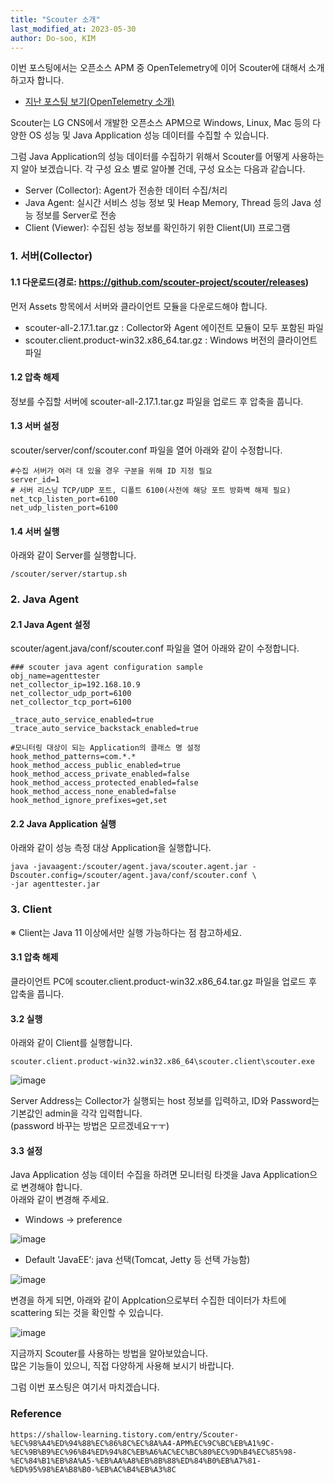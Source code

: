 ```yaml
---
title: "Scouter 소개"
last_modified_at: 2023-05-30
author: Do-soo, KIM
---
```



이번 포스팅에서는 오픈소스 APM 중 OpenTelemetry에 이어 Scouter에 대해서 소개하고자 합니다.

- [지난 포스팅 보기(OpenTelemetry 소개)](https://epozen-dt.github.io/OpenTelemetry/)

Scouter는 LG CNS에서 개발한 오픈소스 APM으로 Windows, Linux, Mac 등의 다양한 OS 성능 및 Java Application 성능 데이터를 수집할 수 있습니다.

그럼 Java Application의 성능 데이터를 수집하기 위해서 Scouter를 어떻게 사용하는지 알아 보겠습니다.
각 구성 요소 별로 알아볼 건데, 구성 요소는 다음과 같습니다.

- Server (Collector): Agent가 전송한 데이터 수집/처리<br>
- Java Agent: 실시간 서비스 성능 정보 및 Heap Memory, Thread 등의 Java 성능 정보를 Server로 전송<br>
- Client (Viewer): 수집된 성능 정보를 확인하기 위한 Client(UI) 프로그램<br>


### 1. 서버(Collector)

#### 1.1 다운로드(경로: https://github.com/scouter-project/scouter/releases)

먼저 Assets 항목에서 서버와 클라이언트 모듈을 다운로드해야 합니다.

- scouter-all-2.17.1.tar.gz : Collector와 Agent 에이전트 모듈이 모두 포함된 파일
- scouter.client.product-win32.x86_64.tar.gz : Windows 버전의 클라이언트 파일

#### 1.2 압축 해제

정보를 수집할 서버에 scouter-all-2.17.1.tar.gz 파일을 업로드 후 압축을 풉니다.
     
#### 1.3 서버 설정

scouter/server/conf/scouter.conf 파일을 열어 아래와 같이 수정합니다.

```
#수집 서버가 여러 대 있을 경우 구분을 위해 ID 지정 필요
server_id=1
# 서버 리스닝 TCP/UDP 포트, 디폴트 6100(사전에 해당 포트 방화벽 해제 필요)
net_tcp_listen_port=6100
net_udp_listen_port=6100
```

#### 1.4 서버 실행

아래와 같이 Server를 실행합니다.

```
/scouter/server/startup.sh
```

### 2. Java Agent

#### 2.1 Java Agent 설정

scouter/agent.java/conf/scouter.conf 파일을 열어 아래와 같이 수정합니다.

```
### scouter java agent configuration sample
obj_name=agenttester
net_collector_ip=192.168.10.9
net_collector_udp_port=6100
net_collector_tcp_port=6100

_trace_auto_service_enabled=true
_trace_auto_service_backstack_enabled=true

#모니터링 대상이 되는 Application의 클래스 명 설정
hook_method_patterns=com.*.* 
hook_method_access_public_enabled=true
hook_method_access_private_enabled=false
hook_method_access_protected_enabled=false
hook_method_access_none_enabled=false
hook_method_ignore_prefixes=get,set
```

#### 2.2 Java Application 실행

아래와 같이 성능 측정 대상 Application을 실행합니다.

```
java -javaagent:/scouter/agent.java/scouter.agent.jar -Dscouter.config=/scouter/agent.java/conf/scouter.conf \
-jar agenttester.jar
```

### 3. Client

※ Client는 Java 11 이상에서만 실행 가능하다는 점 참고하세요.

#### 3.1 압축 해제

클라이언트 PC에 scouter.client.product-win32.x86_64.tar.gz 파일을 업로드 후 압축을 풉니다.

#### 3.2 실행

아래와 같이 Client를 실행합니다.
```
scouter.client.product-win32.win32.x86_64\scouter.client\scouter.exe
```
![image](https://github.com/epozen-dt/epozen-dt.github.io/assets/92565548/b2695c84-f4a1-44e1-ac4e-21c6a80327c5)

Server Address는 Collector가 실행되는 host 정보를 입력하고, ID와 Password는 기본값인 admin을 각각 입력합니다.<br>
(password 바꾸는 방법은 모르겠네요ㅜㅜ)


#### 3.3 설정

Java Application 성능 데이터 수집을 하려면 모니터링 타겟을 Java Application으로 변경해야 합니다.<br>
아래와 같이 변경해 주세요.

- Windows -> preference

![image](https://github.com/epozen-dt/epozen-dt.github.io/assets/92565548/748bfe18-80a6-4332-b0bb-1b460e5694be)

- Default 'JavaEE‘:  java 선택(Tomcat, Jetty 등 선택 가능함)

![image](https://github.com/epozen-dt/epozen-dt.github.io/assets/92565548/6f6573e5-b18a-40e8-acd7-6d0e04ff0b3d)


변경을 하게 되면, 아래와 같이 Applcation으로부터 수집한 데이터가 차트에 scattering 되는 것을 확인할 수 있습니다.

![image](https://github.com/epozen-dt/epozen-dt.github.io/assets/92565548/128f5ec5-bcb5-400c-812a-a9e0ddad3bcd)

지금까지 Scouter를 사용하는 방법을 알아보았습니다.<br>
많은 기능들이 있으니, 직접 다양하게 사용해 보시기 바랍니다.

그럼 이번 포스팅은 여기서 마치겠습니다.

### Reference

```
https://shallow-learning.tistory.com/entry/Scouter-%EC%98%A4%ED%94%88%EC%86%8C%EC%8A%A4-APM%EC%9C%BC%EB%A1%9C-%EC%9B%B9%EC%96%B4%ED%94%8C%EB%A6%AC%EC%BC%80%EC%9D%B4%EC%85%98-%EC%84%B1%EB%8A%A5-%EB%AA%A8%EB%8B%88%ED%84%B0%EB%A7%81-%ED%95%98%EA%B8%B0-%EB%AC%B4%EB%A3%8C
```
